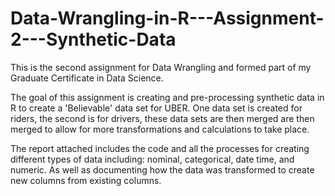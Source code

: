 # Data-Wrangling-in-R---Assignment-2---Synthetic-Data

This is the second assignment for Data Wrangling and formed part of my Graduate Certificate in Data Science.

The goal of this assignment is creating and pre-processing synthetic data in R to create a 'Believable' data set for UBER. One data set is created for riders, the second is for drivers, these data sets are then merged are then merged to allow for more transformations and calculations to take place.

The report attached includes the code and all the processes for creating different types of data including: nominal, categorical, date time, and numeric.
As well as documenting how the data was transformed to create new columns from existing columns.
